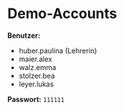 # Demo-Accounts

**Benutzer:**

- huber.paulina (Lehrerin)
- maier.alex
- walz.emma
- stolzer.bea
- leyer.lukas

**Passwort:** ``111111``